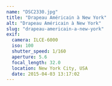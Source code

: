 ```yaml
---
name: "DSC2330.jpg"
title: "Drapeau Américain à New York"
alt: "Drapeau Américain à New York"
slug: "drapeau-americain-a-new-york"
exif:
  camera: ILCE-6000
  iso: 100
  shutter_speed: 1/160
  aperture: 5.6
  focal_length: 32.0
  location: New York City, USA
  date: 2015-04-03 13:17:02
---
```

